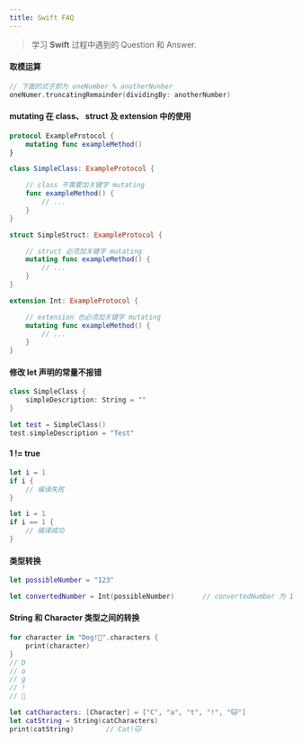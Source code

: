 ```yaml
---
title: Swift FAQ
---
```


> 学习 **Swift** 过程中遇到的 Question 和 Answer.

#### 取模运算

```swift
// 下面的式子即为 oneNumber % anotherNunber
oneNumer.truncatingRemainder(dividingBy: anotherNumber)
```

#### mutating 在 class、 struct 及 extension 中的使用

```swift
protocol ExampleProtocol {
	mutating func exampleMethod()
}

class SimpleClass: ExampleProtocol {

	// class 不需要加关键字 mutating
	func exampleMethod() {
		// ...
	}
}

struct SimpleStruct: ExampleProtocol {

	// struct 必须加关键字 mutating
	mutating func exampleMethod() {
		// ...
	}
}

extension Int: ExampleProtocol {

	// extension 也必须加关键字 mutating
    mutating func exampleMethod() {
    	// ...
    }
}
```

#### 修改 let 声明的常量不报错

```swift
class SimpleClass {
    simpleDescription: String = ""
}

let test = SimpleClass()
test.simpleDescription = "Test"
```

#### 1 != true

```swift
let i = 1
if i {
    // 编译失败
}

let i = 1
if i == 1 {
    // 编译成功
}
```

#### 类型转换

```swift
let possibleNumber = "123"

let convertedNumber = Int(possibleNumber)		// convertedNumber 为 Int 可选类型
```

#### String 和 Character 类型之间的转换

```swift
for character in "Dog!🐶".characters {
    print(character)
}
// D
// o
// g
// !
// 🐶

let catCharacters: [Character] = ["C", "a", "t", "!", "🐱"]
let catString = String(catCharacters)
print(catString)		// Cat!🐱
```

